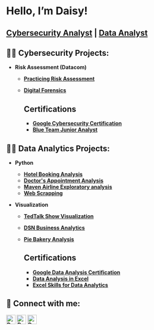 
<h1>Hello, I’m Daisy! <br/><h2><a href=https://github.com/cyberqueendaisy>Cybersecurity Analyst</a> | <a href=https://www.linkedin.com/in/daisydicksonhart/>Data Analyst</a></h2>

<h2>👨‍💻 Cybersecurity Projects:</h2>

- <b> Risk Assessment (Datacom)

  - [Practicing Risk Assessment](https://github.com/cyberqueendaisy/riskassessment)
  - [Digital Forensics](
    https://docs.google.com/document/d/1UoTE1gvAUUCpE8DUiZJKUZuEYMwCippY/edit?usp=drivesdk&ouid=101385060451788388964&rtpof=true&sd=true)
    <h2> Certifications </h2>
    
      - [Google Cybersecurity Certification](https://drive.google.com/file/d/1TiOOj_hv_OVq4TpH9Twmsrlcb41YSOcj/view?usp=drivesdk)
      - [Blue Team Junior Analyst](https://drive.google.com/file/d/1NRGx8x6J2d7FTZiCuqATYQq67-rrzU-q/view?usp=drivesdk)


<h2>👨‍💻 Data Analytics Projects:</h2>

- <b> Python </b>

  - [Hotel Booking Analysis](https://github.com/daisydicksonhart/Data-Analysis/blob/main/Hotel%20Booking.ipynb)
  - [Doctor's Appointment Analysis](https://github.com/daisydicksonhart/Data-Analysis/blob/main/Doctor's%20Appointment.ipynb)
  - [Maven Airline Exploratory analysis](https://github.com/daisydicksonhart/Data-Analysis/blob/main/Maven_Airline%20(1).ipynb)
  - [Web Scrapping](https://github.com/daisydicksonhart/Data-Analysis/blob/main/Web%20Scrapping.ipynb)
- <b> Visualization </b>

  - [TedTalk Show Visualization](https://drive.google.com/file/d/1rdurNhTBPckYt81wDyLg82wkto3Kdx55/view?usp=drivesdk)
  - [DSN Business Analytics](https://drive.google.com/file/d/1rfZPqn0EvmQfxmhlOIn9bqjPz2ak6mgF/view?usp=drivesdk)
  - [Pie Bakery Analysis](https://drive.google.com/file/d/1rXIYlc1E90cuzqISS1epJj_oX1DthxMZ/view?usp=drivesdk)
    
    <h2> Certifications </h2>

      - [Google Data Analysis Certification](https://drive.google.com/file/d/1-qy5ypflmLZz7AehgYbRDmuf_5N1uqc0/view?usp=drive_link)
      - [Data Analysis in Excel](https://drive.google.com/file/d/1Vw7uVaeoxk_q5HEM06xFL3Gd9sxnUwph/view?usp=sharing)
      - [Excel Skills for Data Analytics](https://drive.google.com/file/d/102_W4L7ARElSyWlvSn5l2PGuN_1bcvhb/view?usp=sharing)
      


<h2> 🤳 Connect with me:</h2>

[<img align="center" alt="Dee | YouTube" width="25px" src="https://cdn.jsdelivr.net/npm/simple-icons@v3/icons/youtube.svg" />][youtube]
[<img align="center" alt="Dee | Twitter" width="25px" src="https://cdn.jsdelivr.net/npm/simple-icons@v3/icons/twitter.svg" />][twitter]
[<img align="center" alt="Daisy | LinkedIn" width="25px" src="https://cdn.jsdelivr.net/npm/simple-icons@v3/icons/linkedin.svg" />][linkedin]


[twitter]: https://twitter.com/dee
[youtube]: https://www.youtube.com/c/cyberqueen
[linkedin]: https://linkedin.com/in/daisydicksonhart
